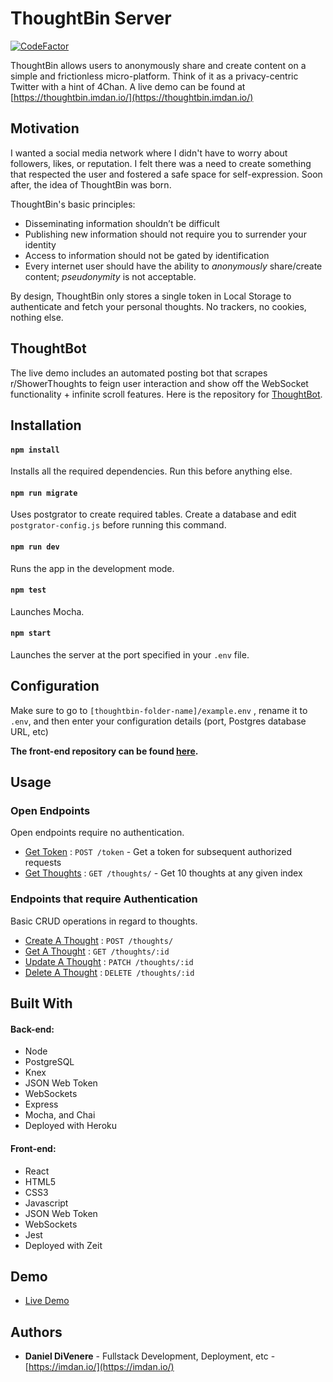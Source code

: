 
# ThoughtBin Server

[![CodeFactor](https://www.codefactor.io/repository/github/dannydi12/thoughtbin-server/badge)](https://www.codefactor.io/repository/github/dannydi12/thoughtbin-server)

ThoughtBin allows users to anonymously share and create content on a simple and frictionless micro-platform. Think of it as a privacy-centric Twitter with a hint of 4Chan. A live demo can be found at [https://thoughtbin.imdan.io/](https://thoughtbin.imdan.io/)

## Motivation

I wanted a social media network where I didn't have to worry about followers, likes, or reputation. I felt there was a need to create something that respected the user and fostered a safe space for self-expression. Soon after, the idea of ThoughtBin was born. 

ThoughtBin's basic principles:

* Disseminating information shouldn’t be difficult
* Publishing new information should not require you to surrender your identity
* Access to information should not be gated by identification
* Every internet user should have the ability to *anonymously* share/create content; *pseudonymity* is not acceptable.

By design, ThoughtBin only stores a single token in Local Storage to authenticate and fetch your personal thoughts. No trackers, no cookies, nothing else.

## ThoughtBot

The live demo includes an automated posting bot that scrapes r/ShowerThoughts to feign user interaction and show off the WebSocket functionality + infinite scroll features. Here is the repository for [ThoughtBot](https://github.com/dannydi12/thoughtbin-bot).

## Installation

#### `npm install`

Installs all the required dependencies. Run this before anything else.

#### `npm run migrate`

Uses postgrator to create required tables. Create a database and edit `postgrator-config.js`  before running this command.

#### `npm run dev`

Runs the app in the development mode.

#### `npm test`

Launches Mocha.

#### `npm start`

Launches the server at the port specified in your `.env` file.

## Configuration

Make sure to go to `[thoughtbin-folder-name]/example.env` , rename it to `.env`, and then enter your configuration details (port, Postgres database URL, etc)

**The front-end repository can be found [here](https://github.com/dannydi12/thoughtbin-client).**

## Usage

### Open Endpoints

Open endpoints require no authentication.

* [Get Token](docs/token.md) : `POST /token` - Get a token for subsequent authorized requests
* [Get Thoughts](docs/thoughts/get.md) : `GET /thoughts/` - Get 10 thoughts at any given index

### Endpoints that require Authentication

Basic CRUD operations in regard to thoughts.

* [Create A Thought](docs/thoughts/post.md) : `POST /thoughts/` 
* [Get A Thought](docs/thoughts/id/get.md) : `GET /thoughts/:id`
* [Update A Thought](docs/thoughts/id/patch.md) : `PATCH /thoughts/:id`
* [Delete A Thought](docs/thoughts/id/delete.md) : `DELETE /thoughts/:id`


## Built With

#### Back-end:

* Node
* PostgreSQL
* Knex
* JSON Web Token
* WebSockets
* Express
* Mocha, and Chai
* Deployed with Heroku

#### Front-end:

* React
* HTML5
* CSS3
* Javascript
* JSON Web Token
* WebSockets
* Jest
* Deployed with Zeit

## Demo

- [Live Demo](https://thoughtbin.imdan.io/)

## Authors

* **Daniel DiVenere** - Fullstack Development, Deployment, etc - [https://imdan.io/](https://imdan.io/)